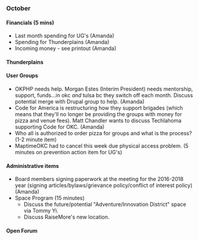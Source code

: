 ### October

#### Financials (5 mins)
* Last month spending for UG's (Amanda)
* Spending for Thunderplains (Amanda)
* Incoming money - see printout (Amanda)

#### Thunderplains

#### User Groups
* OKPHP needs help. Morgan Estes (Interim President) needs mentorship, support, funds...in okc *and* tulsa bc they switch off each month. Discuss potential merge with Drupal group to help. (Amanda)
* Code for America is restructuring how they support brigades (which means that they'll no longer be providing the groups with money for pizza and venue fees). Matt Chandler wants to discuss Techlahoma supporting Code for OKC. (Amanda)
* Who all is authorized to order pizza for groups and what is the process? (1-2 minute item)
* MaptimeOKC had to cancel this week due physical access problem. (5 minutes on prevention action item for UG's)

#### Administrative items
* Board members signing paperwork at the meeting for the 2016-2018 year (signing articles/bylaws/grievance policy/conflict of interest policy) (Amanda)
* Space Program (15 minutes)
  - Discuss the future/potential "Adventure/Innovation District" space via Tommy Yi.
  - Discuss RaiseMore's new location.

#### Open Forum
